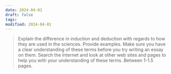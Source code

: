 ```yaml
---
date: 2024-04-01
draft: false
tags: 
modified: 2024-04-01
---
```

> Explain the difference in induction and deduction with regards to how they are used in the sciences. Provide examples. Make sure you have a clear understanding of these terms before you try writing an essay on them. Search the Internet and look at other web sites and pages to help you with your understanding of these terms. Between 1-1.5 pages.

